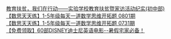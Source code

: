   
[教育扶贫，我们在行动——实验学校教育扶贫暨家访活动纪实(初中部)](http://www.dianyue.me/archives/574/9lk5epftroqbosom/)  
[【数思天天练】1-5年级每天一道数学思维开拓题 0801期](http://www.dianyue.me/archives/918/wsdhco8c7mkg9db9/)  
[【数思天天练】1-5年级每天一道数学思维开拓题 0731期](http://www.dianyue.me/archives/908/u4zouipwisytxinu/)  
[【免费领取】60部DISNEY迪士尼英语电影--暑假宅家必备！](http://www.dianyue.me/archives/918/ik6fi5slf1obqm09/)